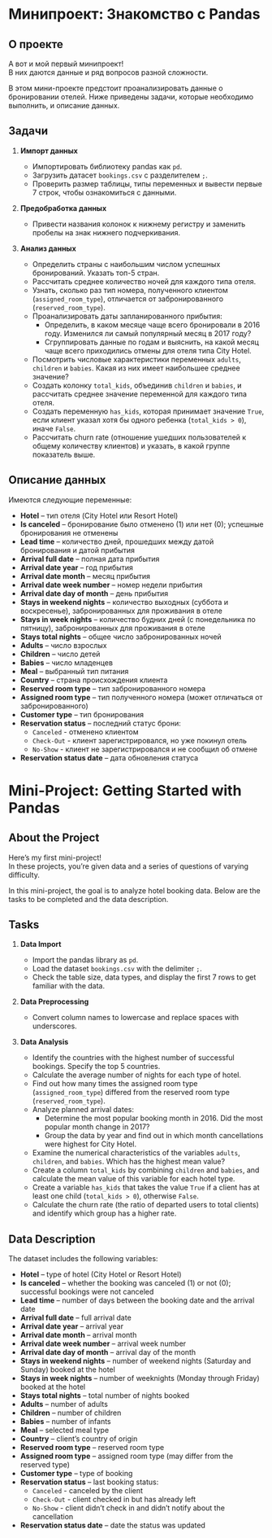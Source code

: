 # Минипроект: Знакомство с Pandas

## О проекте
А вот и мой первый минипроект!  
В них даются данные и ряд вопросов разной сложности.

В этом мини-проекте предстоит проанализировать данные о бронировании отелей. Ниже приведены задачи, которые необходимо выполнить, и описание данных.

## Задачи
1. **Импорт данных**  
   - Импортировать библиотеку pandas как `pd`.
   - Загрузить датасет `bookings.csv` с разделителем `;`.
   - Проверить размер таблицы, типы переменных и вывести первые 7 строк, чтобы ознакомиться с данными.
   
2. **Предобработка данных**  
   - Привести названия колонок к нижнему регистру и заменить пробелы на знак нижнего подчеркивания.

3. **Анализ данных**  
   - Определить страны с наибольшим числом успешных бронирований. Указать топ-5 стран.
   - Рассчитать среднее количество ночей для каждого типа отеля.
   - Узнать, сколько раз тип номера, полученного клиентом (`assigned_room_type`), отличается от забронированного (`reserved_room_type`).
   - Проанализировать даты запланированного прибытия:
     - Определить, в каком месяце чаще всего бронировали в 2016 году. Изменился ли самый популярный месяц в 2017 году?
     - Сгруппировать данные по годам и выяснить, на какой месяц чаще всего приходились отмены для отеля типа City Hotel.
   - Посмотрить числовые характеристики переменных `adults`, `children` и `babies`. Какая из них имеет наибольшее среднее значение?
   - Создать колонку `total_kids`, объединив `children` и `babies`, и рассчитать среднее значение переменной для каждого типа отеля.
   - Создать переменную `has_kids`, которая принимает значение `True`, если клиент указал хотя бы одного ребенка (`total_kids > 0`), иначе `False`.
   - Рассчитать churn rate (отношение ушедших пользователей к общему количеству клиентов) и указать, в какой группе показатель выше.

## Описание данных
Имеются следующие переменные:

- **Hotel** – тип отеля (City Hotel или Resort Hotel)  
- **Is canceled** – бронирование было отменено (1) или нет (0); успешные бронирования не отменены  
- **Lead time** – количество дней, прошедших между датой бронирования и датой прибытия  
- **Arrival full date** – полная дата прибытия  
- **Arrival date year** – год прибытия  
- **Arrival date month** – месяц прибытия  
- **Arrival date week number** – номер недели прибытия  
- **Arrival date day of month** – день прибытия  
- **Stays in weekend nights** – количество выходных (суббота и воскресенье), забронированных для проживания в отеле  
- **Stays in week nights** – количество будних дней (с понедельника по пятницу), забронированных для проживания в отеле  
- **Stays total nights** – общее число забронированных ночей  
- **Adults** – число взрослых  
- **Children** – число детей  
- **Babies** – число младенцев  
- **Meal** – выбранный тип питания  
- **Country** – страна происхождения клиента  
- **Reserved room type** – тип забронированного номера  
- **Assigned room type** – тип полученного номера (может отличаться от забронированного)  
- **Customer type** – тип бронирования  
- **Reservation status** – последний статус брони:
  - `Canceled` - отменено клиентом
  - `Check-Out` - клиент зарегистрировался, но уже покинул отель
  - `No-Show` - клиент не зарегистрировался и не сообщил об отмене  
- **Reservation status date** – дата обновления статуса

# Mini-Project: Getting Started with Pandas

## About the Project
Here’s my first mini-project!  
In these projects, you’re given data and a series of questions of varying difficulty.

In this mini-project, the goal is to analyze hotel booking data. Below are the tasks to be completed and the data description.

## Tasks
1. **Data Import**  
   - Import the pandas library as `pd`.
   - Load the dataset `bookings.csv` with the delimiter `;`.
   - Check the table size, data types, and display the first 7 rows to get familiar with the data.
   
2. **Data Preprocessing**  
   - Convert column names to lowercase and replace spaces with underscores.

3. **Data Analysis**  
   - Identify the countries with the highest number of successful bookings. Specify the top 5 countries.
   - Calculate the average number of nights for each type of hotel.
   - Find out how many times the assigned room type (`assigned_room_type`) differed from the reserved room type (`reserved_room_type`).
   - Analyze planned arrival dates:
     - Determine the most popular booking month in 2016. Did the most popular month change in 2017?
     - Group the data by year and find out in which month cancellations were highest for City Hotel.
   - Examine the numerical characteristics of the variables `adults`, `children`, and `babies`. Which has the highest mean value?
   - Create a column `total_kids` by combining `children` and `babies`, and calculate the mean value of this variable for each hotel type.
   - Create a variable `has_kids` that takes the value `True` if a client has at least one child (`total_kids > 0`), otherwise `False`.
   - Calculate the churn rate (the ratio of departed users to total clients) and identify which group has a higher rate.

## Data Description
The dataset includes the following variables:

- **Hotel** – type of hotel (City Hotel or Resort Hotel)  
- **Is canceled** – whether the booking was canceled (1) or not (0); successful bookings were not canceled  
- **Lead time** – number of days between the booking date and the arrival date  
- **Arrival full date** – full arrival date  
- **Arrival date year** – arrival year  
- **Arrival date month** – arrival month  
- **Arrival date week number** – arrival week number  
- **Arrival date day of month** – arrival day of the month  
- **Stays in weekend nights** – number of weekend nights (Saturday and Sunday) booked at the hotel  
- **Stays in week nights** – number of weeknights (Monday through Friday) booked at the hotel  
- **Stays total nights** – total number of nights booked  
- **Adults** – number of adults  
- **Children** – number of children  
- **Babies** – number of infants  
- **Meal** – selected meal type  
- **Country** – client’s country of origin  
- **Reserved room type** – reserved room type  
- **Assigned room type** – assigned room type (may differ from the reserved type)  
- **Customer type** – type of booking  
- **Reservation status** – last booking status:
  - `Canceled` - canceled by the client
  - `Check-Out` - client checked in but has already left
  - `No-Show` - client didn’t check in and didn’t notify about the cancellation  
- **Reservation status date** – date the status was updated

